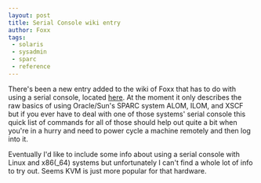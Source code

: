 ```yaml
---
layout: post
title: Serial Console wiki entry
author: Foxx
tags:
 - solaris
 - sysadmin
 - sparc
 - reference
---
```

There's been a new entry added to the wiki of Foxx that has to do with using a serial console, located [here](http://wiki.churchoffoxx.net/index.php?title=Serial_Console).  At the moment it only describes the raw basics of using Oracle/Sun's SPARC system ALOM, ILOM, and XSCF but if you ever have to deal with one of those systems' serial console this quick list of commands for all of those should help out quite a bit when you're in a hurry and need to power cycle a machine remotely and then log into it.

Eventually I'd like to include some info about using a serial console with Linux and x86(_64) systems but unfortunately I can't find a whole lot of info to try out.  Seems KVM is just more popular for that hardware.
